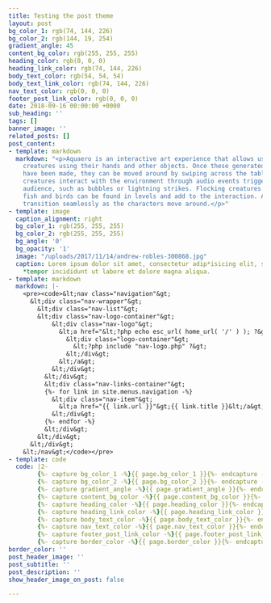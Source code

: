```yaml
---
title: Testing the post theme
layout: post
bg_color_1: rgb(74, 144, 226)
bg_color_2: rgb(144, 19, 254)
gradient_angle: 45
content_bg_color: rgb(255, 255, 255)
heading_color: rgb(0, 0, 0)
heading_link_color: rgb(74, 144, 226)
body_text_color: rgb(54, 54, 54)
body_text_link_color: rgb(74, 144, 226)
nav_text_color: rgb(0, 0, 0)
footer_post_link_color: rgb(0, 0, 0)
date: 2018-09-16 00:00:00 +0000
sub_heading: ''
tags: []
banner_image: ''
related_posts: []
post_content:
- template: markdown
  markdown: "<p>Aquaero is an interactive art experience that allows users to create
    creatures using their hands and other objects. Once these generated creatures
    have been made, they can be moved around by swiping across the table.<br><br>The
    creatures interact with the environment through audio events triggered by the
    audience, such as bubbles or lightning strikes. Flocking creatures such as jellyfish,
    fish and birds can be found in levels and add to the interaction. Audio and Environments
    transition seamlessly as the characters move around.</p>"
- template: image
  caption_alignment: right
  bg_color_1: rgb(255, 255, 255)
  bg_color_2: rgb(255, 255, 255)
  bg_angle: '0'
  bg_opacity: '1'
  image: "/uploads/2017/11/14/andrew-robles-300868.jpg"
  caption: Lorem ipsum dolor sit amet, consectetur adip*isicing elit, sed do eiusmod
    *tempor incididunt ut labore et dolore magna aliqua.
- template: markdown
  markdown: |-
    <pre><code>&lt;nav class="navigation"&gt;
      &lt;div class="nav-wrapper"&gt;
        &lt;div class="nav-list"&gt;
        &lt;div class="nav-logo-container"&gt;
            &lt;div class="nav-logo"&gt;
              &lt;a href="&lt;?php echo esc_url( home_url( '/' ) ); ?&gt;"&gt;
                &lt;div class="logo-container"&gt;
                  &lt;?php include "nav-logo.php" ?&gt;
                &lt;/div&gt;
              &lt;/a&gt;
            &lt;/div&gt;
          &lt;/div&gt;
          &lt;div class="nav-links-container"&gt;
          {%- for link in site.menus.navigation -%}
            &lt;div class="nav-item"&gt;
              &lt;a href="{{ link.url }}"&gt;{{ link.title }}&lt;/a&gt;
            &lt;/div&gt;
          {%- endfor -%}
          &lt;/div&gt;
        &lt;/div&gt;
      &lt;/div&gt;
    &lt;/nav&gt;</code></pre>
- template: code
  code: |2-
        {%- capture bg_color_1 -%}{{ page.bg_color_1 }}{%- endcapture -%}
        {%- capture bg_color_2 -%}{{ page.bg_color_2 }}{%- endcapture -%}
        {%- capture gradient_angle -%}{{ page.gradient_angle }}{%- endcapture -%}
        {%- capture content_bg_color -%}{{ page.content_bg_color }}{%- endcapture -%}
        {%- capture heading_color -%}{{ page.heading_color }}{%- endcapture -%}
        {%- capture heading_link_color -%}{{ page.heading_link_color }}{%- endcapture -%}
        {%- capture body_text_color -%}{{ page.body_text_color }}{%- endcapture -%}
        {%- capture nav_text_color -%}{{ page.nav_text_color }}{%- endcapture -%}
        {%- capture footer_post_link_color -%}{{ page.footer_post_link_color }}{%- endcapture -%}
        {%- capture border_color -%}{{ page.border_color }}{%- endcapture -%}
border_color: ''
post_header_image: ''
post_subtitle: ''
post_description: ''
show_header_image_on_post: false

---
```

